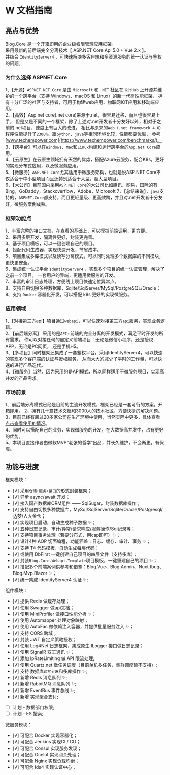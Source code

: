 ﻿# W 文档指南
## 亮点与优势

Blog.Core 是一个开箱即用的企业级权限管理应用框架。  
采用最新的前后端完全分离技术【 ASP.NET Core Api 5.0 + Vue 2.x 】。  
并结合 `IdentityServer4` ，可快速解决多客户端和多资源服务的统一认证与鉴权的问题。   
  

### 为什么选择 ASPNET.Core
1、【开源】`ASPNET.NET Core` 是由 `Microsoft` 和 `.NET` 社区在 `GitHub` 上开源并维护的一个跨平台（支持 Windows、macOS 和 Linux）的新一代高性能框架，
拥有十分广泛的社区与支持者，可用于构建web应用、物联网IOT应用和移动端应用。  
2、【高效】Asp.net core(.net core)来源于.net，很容易迁移，而且也很容易上手，
但是又是不同的一个框架，除了上述对.net开发者十分友好以外，相对于之前的.net项目，速度上有巨大的改进，
相比与原来的`Web（.net framework 4.6）`程序性能提升了`2300%`。跟`python`、`java`等相同环境比较，性能都要优越，
参考[www.techempower.com](https://www.techempower.com/benchmarks/)。  
3、【跨平台】可以在`Windows`、`Mac`和`Linux`构建和运行跨平台的`Asp.Net Core`应用。  
4、【云原生】在云原生领域拥有天然的优势，搭配Azure云服务，配合K8s，更好的实现分布式应用，以及微服务应用。   
5、【微服务】`ASP.NET Core`尤其适用于微服务架构，也就是说ASP.NET Core不仅适合于中小型项目而且还特别适合于大型，超大型项目。  
6、【大公司】目前国内采用`ASP.NET Core`的大公司比如腾讯、网易，国际的有Bing，GoDaddy，Stackoverflow，Adobe，Microsoft
7、【总结来说】，`java`支持的，`ASPNET.Core`都支持，而且更轻量级、更高效跨，并且对.net开发者十分友好，微服务案例成熟。



### 框架功能点
1、丰富完整的接口文档，在查看的基础上，可以模拟前端调用，更方便。  
2、采用多层开发，隔离性更好，封装更完善。  
3、基于项目模板，可以一键创建自己的项目。  
4、搭配代码生成器，实现快速开发，节省成本。  
5、项目集成多库模式以及读写分离模式，可以同时处理多个数据库的不同模块，更快更安全。  
6、集成统一认证平台 `IdentityServer4` ，实现多个项目的统一认证管理，解决了之前一个项目，
一套用户的弊端，更适用微服务的开发。  
7、丰富的审计日志处理，方便线上项目快速定位异常点。  
8、支持自由切换多种数据库，Sqlite/SqlServer/MySql/PostgreSQL/Oracle；  
9、支持 `Docker` 容器化开发，可以搭配 k8s 更好的实现微服务。  


### 应用领域
1、【对接第三方api】项目通过`webapi`，可以快速对接第三方`api`服务，实现业务逻辑。  
2、【前后端分离】 采用的是`API`+前端的完全分离的开发模式，满足平时开发的所有需求，
你可以对接任何的自定义前端项目：无论是微信小程序，还是授权APP，无论是PC网页，
还是手机H5。  
3、【多项目】同时框架还集成了一套鉴权平台，采用IdentityServer4，可以快速的实现多个客户端的认证与授权服务，
从而大大的减少了平时的工作量，可以快速的进行产品迭代。  
4、【微服务】当然，因为采用的是API模式，所以同样适用于微服务项目，实现高并发的产品需求。  



### 市场前景
1、前后端分离模式已经是目前的主流开发模式，框架已经是一套可行的方案，开箱即用。 
2、拥有几十篇技术文档和3000人的技术社区，方便快捷的解决问题。  
3、目前已经有超过20多家公司在生产环境中使用，当然实际中更多，具体查看 [点击查看使用的情况](https://github.com/anjoy8/Blog.Core/issues/75)。  
4、同时可以搭配自己的业务，实现微服务的开发，在大数据高并发中，占有更好的优势。  
5、本项目直接作者由微软MVP“老张的哲学”出品，并长久维护，不会断更，有保障。



## 功能与进度

框架模块：  
- [√] 采用`仓储+服务+接口`的形式封装框架；
- [√] 异步 async/await 开发；
- [√] 接入国产数据库ORM组件 —— SqlSugar，封装数据库操作；
- [√] 支持自由切换多种数据库，MySql/SqlServer/Sqlite/Oracle/Postgresql/达梦/人大金仓；
- [√] 实现项目启动，自动生成种子数据 ✨； 
- [√] 五种日志记录，审计/异常/请求响应/服务操作/Sql记录等； 
- [√] 支持项目事务处理（若要分布式，用cap即可）✨；
- [√] 设计4种 AOP 切面编程，功能涵盖：日志、缓存、审计、事务 ✨；
- [√] 支持 T4 代码模板，自动生成每层代码；
- [√] 或使用 DbFirst 一键创建自己项目的四层文件（支持多库）；
- [√] 封装`Blog.Core.Webapi.Template`项目模板，一键重建自己的项目 ✨；
- [√] 搭配多个前端案例供参考和借鉴：Blog.Vue、Blog.Admin、Nuxt.tbug、Blog.Mvp.Blazor ✨；
- [√] 统一集成 IdentityServer4 认证 ✨;

组件模块：
- [√] 提供 Redis 做缓存处理；
- [√] 使用 Swagger 做api文档；
- [√] 使用 MiniProfiler 做接口性能分析 ✨；
- [√] 使用 Automapper 处理对象映射；  
- [√] 使用 AutoFac 做依赖注入容器，并提供批量服务注入 ✨；
- [√] 支持 CORS 跨域；
- [√] 封装 JWT 自定义策略授权；
- [√] 使用 Log4Net 日志框架，集成原生 ILogger 接口做日志记录；
- [√] 使用 SignalR 双工通讯 ✨；
- [√] 添加 IpRateLimiting 做 API 限流处理;
- [√] 使用 Quartz.net 做任务调度（目前单机多任务，集群调度暂不支持）;
- [√] 支持 数据库`读写分离`和多库操作 ✨;
- [√] 新增 Redis 消息队列 ✨;
- [√] 新增 RabbitMQ 消息队列 ✨;
- [√] 新增 EventBus 事件总线 ✨;
- [√] 新增 实现聚合支付;
- [ ] 计划 - 数据部门权限;
- [ ] 计划 - ES 搜索;

微服务模块：
- [√] 可配合 Docker 实现容器化；
- [√] 可配合 Jenkins 实现CI / CD；
- [√] 可配合 Consul 实现服务发现；
- [√] 可配合 Ocelot 实现网关处理；
- [√] 可配合 Nginx  实现负载均衡；
- [√] 可配合 Ids4   实现认证中心；


&nbsp;




